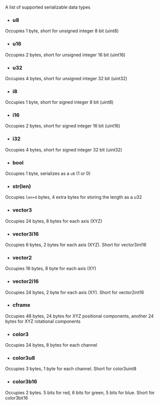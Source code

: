 A list of supported serializable data types

- ### u8
Occupies 1 byte, short for unsigned integer 8 bit (uint8)

- ### u16
Occupies 2 bytes, short for unsigned integer 16 bit (uint16)

- ### u32
Occupies 4 bytes, short for unsigned integer 32 bit (uint32)

- ### i8
Occupies 1 byte, short for signed integer 8 bit (uint8)

- ### i16
Occupies 2 bytes, short for signed integer 16 bit (uint16)

- ### i32
Occupies 4 bytes, short for signed integer 32 bit (uint32)

- ### bool
Occupies 1 byte, serializes as a `u8` (1 or 0)

- ### str(len)
Occupies `len+4` bytes, 4 extra bytes for storing the length as a u32

- ### vector3
Occupies 24 bytes, 8 bytes for each axis (XYZ)

- ### vector3i16
Occupies 6 bytes, 2 bytes for each axis (XYZ). Short for vector3int16

- ### vector2
Occupies 16 bytes, 8 byte for each axis (XY)

- ### vector2i16
Occupies 24 bytes, 2 byte for each axis (XY). Short for vector2int16

- ### cframe
Occupies 48 bytes, 24 bytes for XYZ positional components, another 24 bytes for XYZ rotational components

- ### color3
Occupies 24 bytes, 8 bytes for each channel

- ### color3u8
Occupies 3 bytes, 1 byte for each channel. Short for color3uint8

- ### color3b16
Occupies 2 bytes. 5 bits for red, 6 bits for green, 5 bits for blue. Short for color3bit16